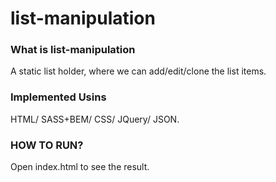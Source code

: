 # list-manipulation

### What is list-manipulation
A static list holder, where we can add/edit/clone the list items.

### Implemented Usins
HTML/ SASS+BEM/ CSS/ JQuery/ JSON.

### HOW TO RUN?
Open index.html to see the result.
